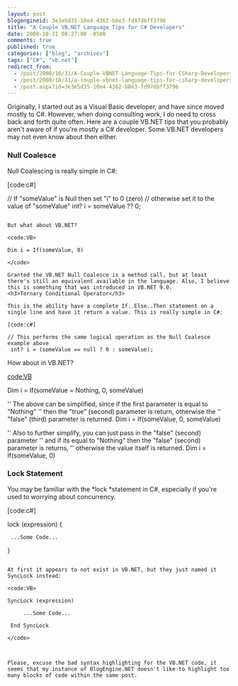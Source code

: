 ```yaml
---
layout: post
blogengineid: 3e3e5d35-10e4-4362-b8e3-fd97dbff3796
title: "A Couple VB.NET Language Tips for C# Developers"
date: 2008-10-31 00:27:00 -0500
comments: true
published: true
categories: ["blog", "archives"]
tags: ["C#", "vb.net"]
redirect_from: 
  - /post/2008/10/31/A-Couple-VBNET-Language-Tips-for-CSharp-Developers
  - /post/2008/10/31/a-couple-vbnet-language-tips-for-csharp-developers
  - /post.aspx?id=3e3e5d35-10e4-4362-b8e3-fd97dbff3796
---
```

<!-- more -->

Originally, I started out as a Visual Basic developer, and have since moved mostly to C#. However, when doing consulting work, I do need to cross back and forth quite often. Here are a couple VB.NET tips that you probably aren't aware of if you're mostly a C# developer. Some VB.NET developers may not even know about then either.
<h3>Null Coalesce</h3>

Null Coalescing is really simple in C#:

[code:c#]

// If "someValue" is Null then set "i" to 0 (zero)
 // otherwise set it to the value of "someValue"
 int? i = someValue ?? 0;

```

But what about VB.NET?

<code:VB>

Dim i = If(someValue, 0)

</code>

Granted the VB.NET Null Coalesce is a method call, but at least there's still an equivalent available in the language. Also, I believe this is something that was introduced in VB.NET 9.0.
<h3>Ternary Conditional Operator</h3>

This is the ability have a complete If..Else..Then statement on a single line and have it return a value. This is really simple in C#:

[code:c#]

// This performs the same logical operation as the Null Coalesce example above
 int? i = (someValue == null ? 0 : someValue);

```

How about in VB.NET?

<code:VB>

Dim i = If(someValue = Nothing, 0, someValue)
 
 '' The above can be simplified, since if the first parameter is equal to "Nothing"
 '' then the "true" (second) parameter is return, otherwise the
 '' "false" (third) parameter is returned.
 Dim i = If(someValue, 0, someValue)
 
 '' Also to further simplify, you can just pass in the "false" (second) parameter
 '' and if its equal to "Nothing" then the "false" (second) parameter is returns,
 '' otherwise the value itself is returned.
 Dim i = If(someValue, 0) 

</code>
<h3>Lock Statement</h3>

You may be familiar with the *lock *statement in C#, especially if you're used to worrying about concurrency.

[code:c#]

lock (expression)
 {
 
     ...Some Code...
 
 }

```

At first it appears to not exist in VB.NET, but they just named it SyncLock instead:

<code:VB>

SyncLock (expression)
 
     ...Some Code...
 
 End SyncLock

</code>

 

Please, excuse the bad syntax highlighting for the VB.NET code, it seems that my instance of BlogEngine.NET doesn't like to highlight too many blocks of code within the same post.
